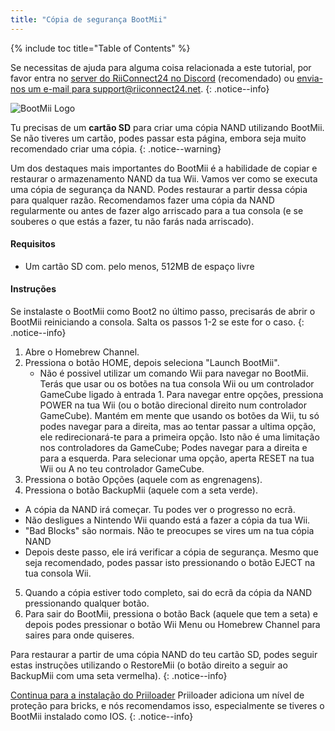 ```yaml
---
title: "Cópia de segurança BootMii"
---
```


{% include toc title="Table of Contents" %}

Se necessitas de ajuda para alguma coisa relacionada a este tutorial, por favor entra no [server do RiiConnect24 no Discord](https://discord.gg/b4Y7jfD) (recomendado) ou [envia-nos um e-mail para support@riiconnect24.net](mailto:support@riiconnect24.net).
{: .notice--info}

![BootMii Logo](/images/bootmii.png)

Tu precisas de um **cartão SD** para criar uma cópia NAND utilizando BootMii. Se não tiveres um cartão, podes passar esta página, embora seja muito recomendado criar uma cópia.
{: .notice--warning}

Um dos destaques mais importantes do BootMii é a habilidade de copiar e restaurar o armazenamento NAND da tua Wii. Vamos ver como se executa uma cópia de segurança da NAND. Podes restaurar a partir dessa cópia para qualquer razão. Recomendamos fazer uma cópia da NAND regularmente ou antes de fazer algo arriscado para a tua consola (e se souberes o que estás a fazer, tu não farás nada arriscado).

#### Requisitos
* Um cartão SD com. pelo menos, 512MB de espaço livre

#### Instruções
Se instalaste o BootMii como Boot2 no último passo, precisarás de abrir o BootMii reiniciando a consola. Salta os passos 1-2 se este for o caso.
{: .notice--info}
1. Abre o Homebrew Channel.
2. Pressiona o botão HOME, depois seleciona "Launch BootMii".
   - Não é possivel utilizar um comando Wii para navegar no BootMii. Terás que usar ou os botões na tua consola Wii ou um controlador GameCube ligado à entrada 1. Para navegar entre opções, pressiona POWER na tua Wii (ou o botão direcional direito num controlador GameCube). Mantém em mente que usando os botões da Wii, tu só podes navegar para a direita, mas ao tentar passar a ultima opção, ele redirecionará-te para a primeira opção. Isto não é uma limitação nos controladores da GameCube; Podes navegar para a direita e para a esquerda. Para selecionar uma opção, aperta RESET na tua Wii ou A no teu controlador GameCube.
3. Pressiona o botão Opções (aquele com as engrenagens).
4. Pressiona o botão BackupMii (aquele com a seta verde).
- A cópia da NAND irá começar. Tu podes ver o progresso no ecrã.
- Não desligues a Nintendo Wii quando está a fazer a cópia da tua Wii.
- "Bad Blocks" são normais. Não te preocupes se vires um na tua cópia NAND
- Depois deste passo, ele irá verificar a cópia de segurança. Mesmo que seja recomendado, podes passar isto pressionando o botão EJECT na tua consola Wii.
5. Quando a cópia estiver todo completo, sai do ecrã da cópia da NAND pressionando qualquer botão.
6. Para sair do BootMii, pressiona o botão Back (aquele que tem a seta) e depois podes pressionar o botão Wii Menu ou Homebrew Channel para saires para onde quiseres.

Para restaurar a partir de uma cópia NAND do teu cartão SD, podes seguir estas instruções utilizando o RestoreMii (o botão direito a seguir ao BackupMii com uma seta vermelha).
{: .notice--info}

[Continua para a instalação do Priiloader](priiloader) Priiloader adiciona um nível de proteção para bricks, e nós recomendamos isso, especialmente se tiveres o BootMii instalado como IOS.
{: .notice--info}
